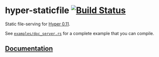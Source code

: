 # hyper-staticfile [![Build Status](https://secure.travis-ci.org/stephank/hyper-staticfile.png?branch=master)](https://travis-ci.org/stephank/hyper-staticfile)

Static file-serving for [Hyper 0.11](https://github.com/hyperium/hyper).

See [`examples/doc_server.rs`](examples/doc_server.rs) for a complete example that you can compile.

## [Documentation](http://docs.rs/hyper-staticfile)
